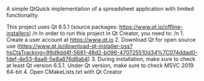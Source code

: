 A simple QtQuick implementation of a spreadsheet application with limited functionality.

This project uses Qt 6.5.1 (source packages: https://www.qt.io/offline-installers) /n
In order to run this project in Qt Creator, you need to: /n
	1. Create a user account at https://www.qt.io
	2. Download Qt for open source use (https://www.qt.io/download-qt-installer-oss?hsCtaTracking=99d9dd4f-5681-48d2-b096-470725510d34%7C074ddad0-fdef-4e53-8aa8-5e8a876d6ab4)
	3. During installation, make sure to check at least Qt version 6.5.1. Under Qt version, make sure to check MSVC 2019 64-bit
	4. Open CMakeLists.txt with Qt Creator